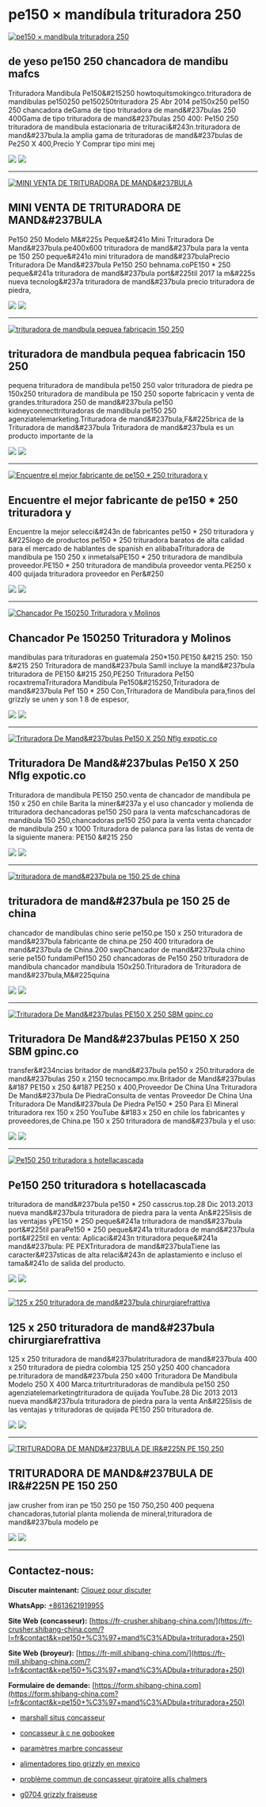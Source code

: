 # pe150 × mandíbula trituradora 250

<a href="https://swt.shibang-china.com/?l=fr&img&k=pe150+%C3%97+mand%C3%ADbula+trituradora+250" target="_blank">![pe150 × mandíbula trituradora 250](http://static.shibang-china.com/all-800x300/992.jpg)</a>

## de yeso pe150 250 chancadora de mandibu mafcs
Trituradora Mandibula Pe150&#215250 howtoquitsmokingco.trituradora de mandibulas pe150250 pe150250trituradora 25 Abr 2014 pe150x250 pe150 250 chancadora deGama de tipo trituradora de mand&#237bulas 250 400Gama de tipo trituradora de mand&#237bulas 250 400: Pe150 250 trituradora de mandibula estacionaria de trituraci&#243n.trituradora de mand&#237bula.la amplia gama de trituradoras de mand&#237bulas de Pe250 X 400,Precio Y Comprar tipo mini mej


<a href="https://whatsapp.shibangsoft.com/WhatsApp.php" target="_blank" title="WhatsApp">![](http://static.shibang-china.com/icon/whatsapp.png)</a> <a href="https://swt.shibang-china.com/?l=fr&icon&k=pe150+%C3%97+mand%C3%ADbula+trituradora+250" target="_blank">![](http://static.shibang-china.com/icon/chat-fr.png)</a>

---

<a href="https://swt.shibang-china.com/?l=fr&img&k=pe150+%C3%97+mand%C3%ADbula+trituradora+250" target="_blank">![MINI VENTA DE TRITURADORA DE MAND&#237BULA](http://static.shibang-china.com/all-800x300/362.jpg)</a>

## MINI VENTA DE TRITURADORA DE MAND&#237BULA
Pe150 250 Modelo M&#225s Peque&#241o Mini Trituradora De Mand&#237bula.pe400x600 trituradora de mand&#237bula para la venta pe 150 250 peque&#241o mini trituradora de mand&#237bulaPrecio Trituradora De Mand&#237bula Pe150 250 behnama.coPE150 * 250 peque&#241a trituradora de mand&#237bula port&#225til 2017 la m&#225s nueva tecnolog&#237a trituradora de mand&#237bula precio trituradora de piedra,


<a href="https://whatsapp.shibangsoft.com/WhatsApp.php" target="_blank" title="WhatsApp">![](http://static.shibang-china.com/icon/whatsapp.png)</a> <a href="https://swt.shibang-china.com/?l=fr&icon&k=pe150+%C3%97+mand%C3%ADbula+trituradora+250" target="_blank">![](http://static.shibang-china.com/icon/chat-fr.png)</a>

---

<a href="https://swt.shibang-china.com/?l=fr&img&k=pe150+%C3%97+mand%C3%ADbula+trituradora+250" target="_blank">![trituradora de mandbula pequea fabricacin 150 250](http://static.shibang-china.com/all-800x300/1141.jpg)</a>

## trituradora de mandbula pequea fabricacin 150 250
pequena trituradora de mandibula pe150 250 valor trituradora de piedra pe 150x250 trituradora de mandibula pe 150 250 soporte fabricacin y venta de grandes.trituradora 250 de mand&#237bula pe150 kidneyconnecttrituradoras de mandibula pe150 250 agenziatelemarketing.Trituradora de mand&#237bula,F&#225brica de la Trituradora de mand&#237bula Trituradora de mand&#237bula es un producto importante de la


<a href="https://whatsapp.shibangsoft.com/WhatsApp.php" target="_blank" title="WhatsApp">![](http://static.shibang-china.com/icon/whatsapp.png)</a> <a href="https://swt.shibang-china.com/?l=fr&icon&k=pe150+%C3%97+mand%C3%ADbula+trituradora+250" target="_blank">![](http://static.shibang-china.com/icon/chat-fr.png)</a>

---

<a href="https://swt.shibang-china.com/?l=fr&img&k=pe150+%C3%97+mand%C3%ADbula+trituradora+250" target="_blank">![Encuentre el mejor fabricante de pe150 * 250 trituradora y](http://static.shibang-china.com/all-800x300/356.jpg)</a>

## Encuentre el mejor fabricante de pe150 * 250 trituradora y
Encuentre la mejor selecci&#243n de fabricantes pe150 * 250 trituradora y &#225logo de productos pe150 * 250 trituradora baratos de alta calidad para el mercado de hablantes de spanish en alibabaTrituradora de mandibula pe 150 250 x inmetalsaPE150 * 250 trituradora de mandibula proveedor.PE150 * 250 trituradora de mandibula proveedor venta.PE250 x 400 quijada trituradora proveedor en Per&#250


<a href="https://whatsapp.shibangsoft.com/WhatsApp.php" target="_blank" title="WhatsApp">![](http://static.shibang-china.com/icon/whatsapp.png)</a> <a href="https://swt.shibang-china.com/?l=fr&icon&k=pe150+%C3%97+mand%C3%ADbula+trituradora+250" target="_blank">![](http://static.shibang-china.com/icon/chat-fr.png)</a>

---

<a href="https://swt.shibang-china.com/?l=fr&img&k=pe150+%C3%97+mand%C3%ADbula+trituradora+250" target="_blank">![Chancador Pe 150250 Trituradora y Molinos](http://static.shibang-china.com/all-800x300/648.jpg)</a>

## Chancador Pe 150250 Trituradora y Molinos
mandibulas para trituradoras en guatemala 250*150.PE150 &#215 250: 150 &#215 250 Trituradora de mand&#237bula Samll incluye la mand&#237bula trituradora de PE150 &#215 250,PE250 Trituradora Pe150 rocaxtremaTrituradora Mandibula Pe150&#215250,Trituradora de mand&#237bula Pef 150 * 250 Con,Trituradora de Mandibula para,finos del grizzly se unen y son 1 8 de espesor,


<a href="https://whatsapp.shibangsoft.com/WhatsApp.php" target="_blank" title="WhatsApp">![](http://static.shibang-china.com/icon/whatsapp.png)</a> <a href="https://swt.shibang-china.com/?l=fr&icon&k=pe150+%C3%97+mand%C3%ADbula+trituradora+250" target="_blank">![](http://static.shibang-china.com/icon/chat-fr.png)</a>

---

<a href="https://swt.shibang-china.com/?l=fr&img&k=pe150+%C3%97+mand%C3%ADbula+trituradora+250" target="_blank">![Trituradora De Mand&#237bulas Pe150 X 250 Nflg expotic.co](http://static.shibang-china.com/all-800x300/19.jpg)</a>

## Trituradora De Mand&#237bulas Pe150 X 250 Nflg expotic.co
Trituradora de mandibula PE150 250.venta de chancador de mandibula pe 150 x 250 en chile Barita la miner&#237a y el uso chancador y molienda de trituradora dechancadoras pe150 250 para la venta mafcschancadoras de mandibula 150 250,chancadoras pe150 250 para la venta venta chancador de mandibula 250 x 1000 Trituradora de palanca para las listas de venta de la siguiente manera: PE150 &#215 250


<a href="https://whatsapp.shibangsoft.com/WhatsApp.php" target="_blank" title="WhatsApp">![](http://static.shibang-china.com/icon/whatsapp.png)</a> <a href="https://swt.shibang-china.com/?l=fr&icon&k=pe150+%C3%97+mand%C3%ADbula+trituradora+250" target="_blank">![](http://static.shibang-china.com/icon/chat-fr.png)</a>

---

<a href="https://swt.shibang-china.com/?l=fr&img&k=pe150+%C3%97+mand%C3%ADbula+trituradora+250" target="_blank">![trituradora de mand&#237bula pe 150 25 de china](http://static.shibang-china.com/all-800x300/460.jpg)</a>

## trituradora de mand&#237bula pe 150 25 de china
chancador de mandibulas chino serie pe150.pe 150 x 250 trituradora de mand&#237bula fabricante de china.pe 250 400 trituradora de mand&#237bula de China.200 swpChancador de mand&#237bula chino serie pe150 fundamiPef150 250 chancadoras de Pe150 250 trituradora de mandibula chancador mandibula 150x250.Trituradora de Trituradora de mand&#237bula,M&#225quina


<a href="https://whatsapp.shibangsoft.com/WhatsApp.php" target="_blank" title="WhatsApp">![](http://static.shibang-china.com/icon/whatsapp.png)</a> <a href="https://swt.shibang-china.com/?l=fr&icon&k=pe150+%C3%97+mand%C3%ADbula+trituradora+250" target="_blank">![](http://static.shibang-china.com/icon/chat-fr.png)</a>

---

<a href="https://swt.shibang-china.com/?l=fr&img&k=pe150+%C3%97+mand%C3%ADbula+trituradora+250" target="_blank">![Trituradora De Mand&#237bulas PE150 X 250 SBM gpinc.co](http://static.shibang-china.com/all-800x300/1121.jpg)</a>

## Trituradora De Mand&#237bulas PE150 X 250 SBM gpinc.co
transfer&#234ncias britador de mand&#237bula pe150 x 250.trituradora de mand&#237bulas 250 x 2150 tecnocampo.mx.Britador de Mand&#237bulas &#187 PE150 x 250 &#187 PE250 x 400,Proveedor De China Una Trituradora De Mand&#237bula De PiedraConsulta de ventas Proveedor De China Una Trituradora De Mand&#237bula De Piedra Pe150 * 250 Para El Mineral trituradora rex 150 x 250 YouTube &#183 x 250 en chile los fabricantes y proveedores,de China.pe 150 x 250 trituradora de mand&#237bula y el uso:


<a href="https://whatsapp.shibangsoft.com/WhatsApp.php" target="_blank" title="WhatsApp">![](http://static.shibang-china.com/icon/whatsapp.png)</a> <a href="https://swt.shibang-china.com/?l=fr&icon&k=pe150+%C3%97+mand%C3%ADbula+trituradora+250" target="_blank">![](http://static.shibang-china.com/icon/chat-fr.png)</a>

---

<a href="https://swt.shibang-china.com/?l=fr&img&k=pe150+%C3%97+mand%C3%ADbula+trituradora+250" target="_blank">![Pe150 250 trituradora s hotellacascada](http://static.shibang-china.com/all-800x300/897.jpg)</a>

## Pe150 250 trituradora s hotellacascada
trituradora de mand&#237bula pe150 * 250 casscrus.top.28 Dic 2013.2013 nueva mand&#237bula trituradora de piedra para la venta An&#225lisis de las ventajas yPE150 * 250 peque&#241a trituradora de mand&#237bula port&#225til paraPe150 * 250 peque&#241a trituradora de mand&#237bula port&#225til en venta: Aplicaci&#243n trituradora peque&#241a mand&#237bula: PE PEXTrituradora de mand&#237bulaTiene las caracter&#237sticas de alta relaci&#243n de aplastamiento e incluso el tama&#241o de salida del producto.


<a href="https://whatsapp.shibangsoft.com/WhatsApp.php" target="_blank" title="WhatsApp">![](http://static.shibang-china.com/icon/whatsapp.png)</a> <a href="https://swt.shibang-china.com/?l=fr&icon&k=pe150+%C3%97+mand%C3%ADbula+trituradora+250" target="_blank">![](http://static.shibang-china.com/icon/chat-fr.png)</a>

---

<a href="https://swt.shibang-china.com/?l=fr&img&k=pe150+%C3%97+mand%C3%ADbula+trituradora+250" target="_blank">![125 x 250 trituradora de mand&#237bula chirurgiarefrattiva](http://static.shibang-china.com/all-800x300/629.jpg)</a>

## 125 x 250 trituradora de mand&#237bula chirurgiarefrattiva
125 x 250 trituradora de mand&#237bulatrituradora de mand&#237bula 400 x 250 trituradora de piedra colombia 125 250 y250 400 chancadora pe.trituradora de mand&#237bula 250 x400 Trituradora De Mandibula Modelo 250 X 400 Marca.triturtrituradoras de mandibula pe150 250 agenziatelemarketingtrituradora de quijada YouTube.28 Dic 2013 2013 nueva mand&#237bula trituradora de piedra para la venta An&#225lisis de las ventajas y trituradoras de quijada PE150 250 trituradora de.


<a href="https://whatsapp.shibangsoft.com/WhatsApp.php" target="_blank" title="WhatsApp">![](http://static.shibang-china.com/icon/whatsapp.png)</a> <a href="https://swt.shibang-china.com/?l=fr&icon&k=pe150+%C3%97+mand%C3%ADbula+trituradora+250" target="_blank">![](http://static.shibang-china.com/icon/chat-fr.png)</a>

---

<a href="https://swt.shibang-china.com/?l=fr&img&k=pe150+%C3%97+mand%C3%ADbula+trituradora+250" target="_blank">![TRITURADORA DE MAND&#237BULA DE IR&#225N PE 150 250](http://static.shibang-china.com/all-800x300/664.jpg)</a>

## TRITURADORA DE MAND&#237BULA DE IR&#225N PE 150 250
jaw crusher from iran pe 150 250 pe 150 750,250 400 pequena chancadoras,tutorial planta molienda de mineral,trituradora de mand&#237bula modelo pe

<a href="https://whatsapp.shibangsoft.com/WhatsApp.php" target="_blank" title="WhatsApp">![](http://static.shibang-china.com/icon/whatsapp.png)</a> <a href="https://swt.shibang-china.com/?l=fr&icon&k=pe150+%C3%97+mand%C3%ADbula+trituradora+250" target="_blank">![](http://static.shibang-china.com/icon/chat-fr.png)</a>

---
## Contactez-nous:

**Discuter maintenant:** [Cliquez pour discuter](https://swt.shibang-china.com?l=fr&contact&k=pe150+%C3%97+mand%C3%ADbula+trituradora+250)

**WhatsApp:**  [+8613621919955](https://whatsapp.shibangsoft.com/WhatsApp.php)

**Site Web (concasseur):** [https://fr-crusher.shibang-china.com/](https://fr-crusher.shibang-china.com/?l=fr&contact&k=pe150+%C3%97+mand%C3%ADbula+trituradora+250)

**Site Web (broyeur):** [https://fr-mill.shibang-china.com/](https://fr-mill.shibang-china.com/?l=fr&contact&k=pe150+%C3%97+mand%C3%ADbula+trituradora+250)

**Formulaire de demande:** [https://form.shibang-china.com](https://form.shibang-china.com?l=fr&contact&k=pe150+%C3%97+mand%C3%ADbula+trituradora+250)

* [marshall situs concasseur](../65/marshall%20situs%20concasseur.md)

* [concasseur à c ne gobookee](../62/concasseur%20%C3%A0%20c%20ne%20gobookee.md)

* [paramètres marbre concasseur](../65/param%C3%A8tres%20marbre%20concasseur.md)

* [alimentadores tipo grizzly en mexico](../62/alimentadores%20tipo%20grizzly%20en%20mexico.md)

* [problème commun de concasseur giratoire allis chalmers](../65/probl%C3%A8me%20commun%20de%20concasseur%20giratoire%20allis%20chalmers.md)

* [g0704 grizzly fraiseuse](../65/g0704%20grizzly%20fraiseuse.md)
